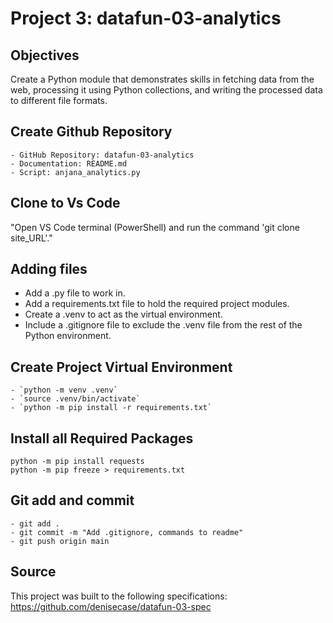 # Project 3: datafun-03-analytics

## Objectives

Create a Python module that demonstrates skills in fetching data from the web, processing it using Python collections, and writing the processed data to different file formats.

## Create Github Repository
```
- GitHub Repository: datafun-03-analytics
- Documentation: README.md
- Script: anjana_analytics.py
```

## Clone to Vs Code

"Open VS Code terminal (PowerShell) and run the command 'git clone site_URL'."


## Adding files
- Add a .py file to work in.
- Add a requirements.txt file to hold the required project modules.
- Create a .venv to act as the virtual environment.
- Include a .gitignore file to exclude the .venv file from the rest of the Python environment.
  
## Create Project Virtual Environment
```
- `python -m venv .venv`
- `source .venv/bin/activate`
- `python -m pip install -r requirements.txt`
```

## Install all Required Packages
   
```
python -m pip install requests
python -m pip freeze > requirements.txt
```
## Git add and commit
```
- git add .
- git commit -m "Add .gitignore, commands to readme"
- git push origin main
```

## Source
This project was built to the following specifications: 
https://github.com/denisecase/datafun-03-spec




